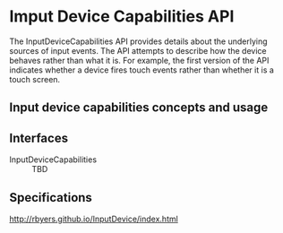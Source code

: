 # Imput Device Capabilities API

<p class="summary">
  The InputDeviceCapabilities API provides details about the underlying sources of input events. The API attempts to describe how the device behaves rather than what it is. For example, the first version of the API indicates whether a device fires touch events rather than whether it is a touch screen. 
</p>

## Input device capabilities concepts and usage

## Interfaces

<dl>
  <dt>InputDeviceCapabilities</dt>
  <dd>TBD</dd>
</dl>

## Specifications

<http://rbyers.github.io/InputDevice/index.html>
